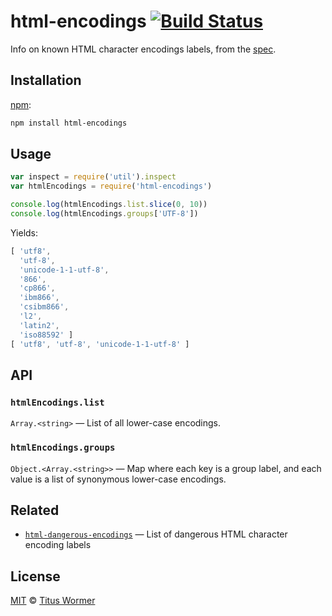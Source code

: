 # html-encodings [![Build Status][build-badge]][build-page]

Info on known HTML character encodings labels, from the [spec][].

## Installation

[npm][]:

```bash
npm install html-encodings
```

## Usage

```javascript
var inspect = require('util').inspect
var htmlEncodings = require('html-encodings')

console.log(htmlEncodings.list.slice(0, 10))
console.log(htmlEncodings.groups['UTF-8'])
```

Yields:

```js
[ 'utf8',
  'utf-8',
  'unicode-1-1-utf-8',
  '866',
  'cp866',
  'ibm866',
  'csibm866',
  'l2',
  'latin2',
  'iso88592' ]
[ 'utf8', 'utf-8', 'unicode-1-1-utf-8' ]
```

## API

### `htmlEncodings.list`

`Array.<string>` — List of all lower-case encodings.

### `htmlEncodings.groups`

`Object.<Array.<string>>` — Map where each key is a group
label, and each value is a list of synonymous lower-case encodings.

## Related

*   [`html-dangerous-encodings`](https://github.com/wooorm/html-dangerous-encodings)
    — List of dangerous HTML character encoding labels

## License

[MIT][license] © [Titus Wormer][author]

<!-- Definition -->

[build-badge]: https://img.shields.io/travis/wooorm/html-encodings.svg

[build-page]: https://travis-ci.org/wooorm/html-encodings

[npm]: https://docs.npmjs.com/cli/install

[license]: license

[author]: http://wooorm.com

[spec]: https://encoding.spec.whatwg.org/#names-and-labels
